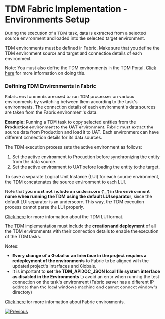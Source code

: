 # TDM Fabric Implementation - Environments Setup

During the execution of a TDM task, data is extracted from a selected source environment and loaded into the selected target environment.

TDM environments must be defined in Fabric. Make sure that you define the TDM environment source and target and connection details of each environment. 

Note: You must also define the TDM environments in the TDM Portal. [Click here](/articles/TDM/tdm_gui/07_tdm_gui_environment_overview.md) for more information on doing this.  


### Defining TDM Environments in Fabric

Fabric environments are used to run TDM processes on various environments by switching between them according to the task's environments.  The connection details of each environment's data sources are taken from the Fabric environment's data.

**Example:** Running a TDM task to copy selected entities from the **Production** environment to the **UAT** environment. Fabric must extract the source data from Production and load it to UAT. Each environment can have different connection details for its data sources. 

The TDM execution process sets the active environment as follows:

   1. Set the active environment to Production before synchronizing the entity from the data source.
   2. Set the active environment to UAT before loading the entity to the target.

 To save a separate Logical Unit Instance (LUI) for each source environment, the TDM concatenates the source environment to each LUI.

Note that **you must not include an underscore ('_') in the environment name when running the TDM using the default LUI separator**, since the default LUI separator is an underscore. This way, the TDM execution process cannot parse the LUI properly.

 [Click here](01_tdm_set_instance_per_env_and_version.md) for more information about the TDM LUI format. 

The TDM implementation must include the **creation and deployment** of all the TDM environments with their connection details to enable the execution of the TDM tasks. 

Notes:
- **Every change of a Global or an Interface in the project requires a redeployment of the environments** to Fabric to be aligned with the updated project's Interfaces and Globals.
- It is important to **set the TDM_APIDOC_JSON local file system interface as disabled in the Environments** to avoid an error when running the test connection on the task's environment (Fabric server has a different IP address than the local windows machine and cannot connect window's directory)


[Click here](/articles/25_environments/02_create_new_environment.md) for more information about Fabric environments.

[![Previous](/articles/images/Previous.png)](12_tdm_error_handling_and_statistics.md)
